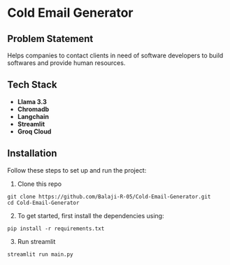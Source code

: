 # Cold Email Generator

## Problem Statement
Helps companies to contact clients in need of software developers to build softwares and provide human resources.

## Tech Stack
- **Llama 3.3**
- **Chromadb**
- **Langchain**
- **Streamlit**
- **Groq Cloud**


## Installation

Follow these steps to set up and run the project:

1. Clone this repo
```
git clone https://github.com/Balaji-R-05/Cold-Email-Generator.git
cd Cold-Email-Generator
```

2. To get started, first install the dependencies using:
```
pip install -r requirements.txt
```

3. Run streamlit 
```
streamlit run main.py
```


